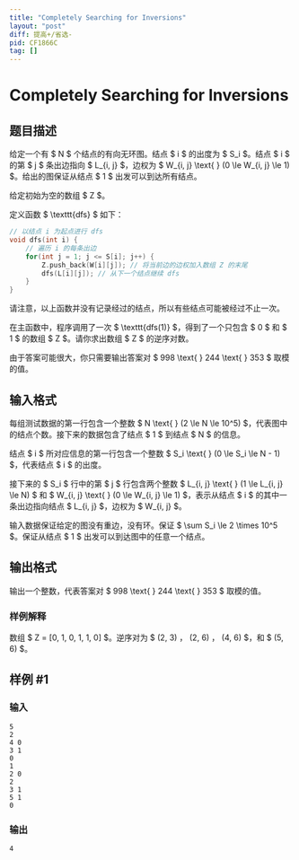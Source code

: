 ```yaml
---
title: "Completely Searching for Inversions"
layout: "post"
diff: 提高+/省选-
pid: CF1866C
tag: []
---
```


# Completely Searching for Inversions

## 题目描述

给定一个有 $ N $ 个结点的有向无环图。结点 $ i $ 的出度为 $ S_i $。结点 $ i $ 的第 $ j $ 条出边指向 $ L_{i, j} $，边权为 $ W_{i, j} \text{ } (0 \le W_{i, j} \le 1) $。给出的图保证从结点 $ 1 $ 出发可以到达所有结点。

给定初始为空的数组 $ Z $。

定义函数 $ \texttt{dfs} $ 如下：

```cpp
// 以结点 i 为起点进行 dfs
void dfs(int i) {
    // 遍历 i 的每条出边
    for(int j = 1; j <= S[i]; j++) {
        Z.push_back(W[i][j]); // 将当前边的边权加入数组 Z 的末尾
        dfs(L[i][j]); // 从下一个结点继续 dfs
    }
}
```

请注意，以上函数并没有记录经过的结点，所以有些结点可能被经过不止一次。

在主函数中，程序调用了一次 $ \texttt{dfs(1)} $，得到了一个只包含 $ 0 $ 和 $ 1 $ 的数组 $ Z $。请你求出数组 $ Z $ 的逆序对数。

由于答案可能很大，你只需要输出答案对 $ 998 \text{ } 244 \text{ } 353 $ 取模的值。

## 输入格式

每组测试数据的第一行包含一个整数 $ N \text{ } (2 \le N \le 10^5) $，代表图中的结点个数。接下来的数据包含了结点 $ 1 $ 到结点 $ N $ 的信息。

结点 $ i $ 所对应信息的第一行包含一个整数 $ S_i \text{ } (0 \le S_i \le N - 1) $，代表结点 $ i $ 的出度。

接下来的 $ S_i $ 行中的第 $ j $ 行包含两个整数 $ L_{i, j} \text{ } (1 \le L_{i, j} \le N) $ 和 $ W_{i, j} \text{ } (0 \le W_{i, j} \le 1) $，表示从结点 $ i $ 的其中一条出边指向结点 $ L_{i, j} $，边权为 $ W_{i, j} $。

输入数据保证给定的图没有重边，没有环。保证 $ \sum S_i \le 2 \times 10^5 $。保证从结点 $ 1 $ 出发可以到达图中的任意一个结点。

## 输出格式

输出一个整数，代表答案对 $ 998 \text{ } 244 \text{ } 353 $ 取模的值。

### 样例解释

数组 $ Z = [0, 1, 0, 1, 1, 0] $。逆序对为 $ (2, 3) $，$ (2, 6) $，$ (4, 6) $，和 $ (5, 6) $。

## 样例 #1

### 输入

```
5
2
4 0
3 1
0
1
2 0
2
3 1
5 1
0
```

### 输出

```
4
```

